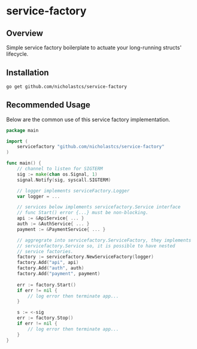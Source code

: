 # service-factory

## Overview

Simple service factory boilerplate to actuate your long-running structs' lifecycle. 

## Installation

```
go get github.com/nicholastcs/service-factory
```

## Recommended Usage

Below are the common use of this service factory implementation.

```go
package main

import (
    servicefactory "github.com/nicholastcs/service-factory"
)

func main() {
    // channel to listen for SIGTERM
    sig := make(chan os.Signal, 1)
    signal.Notify(sig, syscall.SIGTERM)

    // logger implements serviceFactory.Logger
    var logger = ...

    // services below implements servicefactory.Service interface
    // func Start() error {...} must be non-blocking.
    api := &ApiService{ ... }
    auth := &AuthService{ ... }
    payment := &PaymentService{ ... }

    // aggregrate into servicefactory.ServiceFactory, they implements
    // servicefactory.Service so, it is possible to have nested
    // service factories.
    factory := servicefactory.NewServiceFactory(logger)
    factory.Add("api", api)
    factory.Add("auth", auth)
    factory.Add("payment", payment)
    
    err := factory.Start()
    if err != nil {
        // log error then terminate app...
    }

    s := <-sig
    err := factory.Stop()
    if err != nil {
        // log error then terminate app...
    }
}
```

